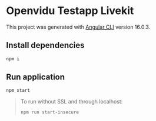 # Openvidu Testapp Livekit

This project was generated with [Angular CLI](https://github.com/angular/angular-cli) version 16.0.3.

## Install dependencies

```bash
npm i
```

## Run application

```bash
npm start
```

> To run without SSL and through localhost:
> ```bash
> npm run start-insecure
> ```
